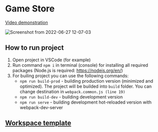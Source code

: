 # Game Store

[Video demonstration](https://www.youtube.com/watch?v=-31JNKAmdfQ)

![Screenshot from 2022-06-27 12-07-03](https://user-images.githubusercontent.com/67139199/176952041-c8115fac-b1f7-44f8-bbad-b1672ee8f7a0.png)


## How to run project

1. Open project in VSCode (for example)
2. Run command `npm i` in terminal (console) for installing all required packages (Node.js is required: <https://nodejs.org/en/>)
3. For builing project you can use the following commands:
   - `npm run build-prod` - building production version (minimized and optimized). The project will be builded into `build` folder. You can change destination in `webpack.common.js (line 19)`
   - `npm run build-dev` - building development version
   - `npm run serve` - building development hot-reloaded version with webpack-dev-server

## [Workspace template](https://github.com/Yegorich555/webpack-must-have)
